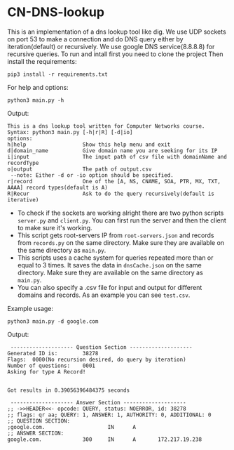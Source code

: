 # CN-DNS-lookup
This is an implementation of a dns lookup tool like dig.
We use UDP sockets on port 53 to make a connection and do DNS query either by iteration(default) or recursively.
We use google DNS service(8.8.8.8) for recursive queries.
To run and intall first you need to clone the project
Then install the requirements:
```
pip3 install -r requirements.txt
```
For help and options:
```
python3 main.py -h
```
Output:
```
This is a dns lookup tool written for Computer Networks course.
Syntax: python3 main.py [-h|r|R] [-d|io]
options:
h|help                  Show this help menu and exit
d|domain_name           Give domain name you are seeking for its IP
i|input                 The input path of csv file with domainName and recordType
o|output                The path of output.csv
 --note: Either -d or -io option should be specified.
r|record                One of the [A, NS, CNAME, SOA, PTR, MX, TXT, AAAA] record types(default is A)
R|Recur                 Ask to do the query recursively(default is iterative)
```
- To check if the sockets are working alright there are two python scripts ```server.py``` and ```client.py```. You can first run the server and then the client to make sure it's working.
- This script gets root-servers IP from ```root-servers.json``` and records from ```records.py``` on the same directory. Make sure they are available on the same directory as ```main.py```.
- This scripts uses a cache system for queries repeated more than or equal to 3 times. It saves the data in ```dnsCache.json``` on the same directory. Make sure they are available on the same directory as ```main.py```.
- You can also specify a .csv file for input and output for different domains and records. As an example you can see ```test.csv```.

Example usage:
```
python3 main.py -d google.com
```
Output:
```
 -------------------- Question Section --------------------
Generated ID is:        38278
Flags:  0000(No recursion desired, do query by iteration)
Number of questions:    0001
Asking for type A Record!

 
Got results in 0.39056396484375 seconds

 -------------------- Answer Section --------------------
;; ->>HEADER<<- opcode: QUERY, status: NOERROR, id: 38278
;; flags: qr aa; QUERY: 1, ANSWER: 1, AUTHORITY: 0, ADDITIONAL: 0
;; QUESTION SECTION:
;google.com.                    IN      A
;; ANSWER SECTION:
google.com.             300     IN      A       172.217.19.238
```
